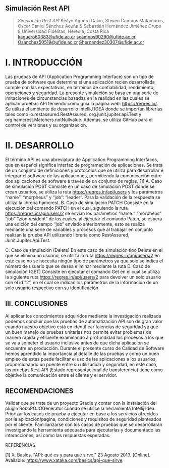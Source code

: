 ## Simulación Rest API 
>*Simulación Rest API*
Keilyn Agüero Calvo, Steven Campos Matamoros, Oscar Daniel Sánchez Acuña & Sebastián Hernández Jiménez
Grupo 8
Universidad Fidélitas, Heredia, Costa Rica
kaguero60383@ufide.ac.cr scampos90290@ufide.ac.cr 
Osanchez50519@ufide.ac.cr 
Shernandez30307@ufide.ac.cr


 
# I.	INTRODUCCIÓN
Las pruebas de API (Application Programming Interface) son un tipo de prueba de software que determina si una aplicación recién desarrollada cumple con las expectativas, en términos de confiabilidad, rendimiento, operaciones y seguridad. La presente simulación se basa en una serie de imitaciones de circunstancias basadas en la realidad en las cuales se aplican pruebas API teniendo como guía la página web: https://reqres.in/. Se utiliza el ambiente de desarrollo IntelliJ IDEA donde se importan librerías tales como io.restassured.RestAssured, org.junit.jupiter.api.Test y org.hamcrest.Matchers.notNullvalue. Además, se utiliza GitHub para el control de versiones y su organización.
# II.	DESARROLLO
El término API es una abreviatura de Application Programming Interfaces, que en español significa interfaz de programación de aplicaciones. Se trata de un conjunto de definiciones y protocolos que se utiliza para desarrollar e integrar el software de las aplicaciones, permitiendo la comunicación entre dos aplicaciones de software a través de un conjunto de reglas. [1]
A.	Caso de simulación POST
Consiste en un caso de simulación POST donde se crean usuarios, se utiliza la ruta https://reqres.in/api/users y los parámetros “name”: “morpheus” y “job”: “leader”. Para la validación de la respuesta se utiliza la librería hamcrest.
B.	Caso de simulación PATCH
 Consiste en la ejecución del comando PATCH en el cual, siguiendo la ruta https://reqres.in/api/users/2 se envían los 		parámetros “name:” “morpheus” “job” “zion resident” de los cuales, al ejecutar el comando Patch, se espera una edición 	          del campo “job” enviado anteriormente, esto se realiza mediante una serie de variables y procesos que al trabajar en conjunto realizan la prueba API utilizando librería como RestAssured, Junit.Jupiter.Api.Test.

C.	Caso de simulación (Delete)
En este caso de simulación tipo Delete en el que se elimina un usuario, se utiliza la ruta  https://reqres.in/api/users/2  en este caso no se necesita ningún tipo de parámetros ya que solo se indica el número de usuario que se desea eliminar mediante la ruta 
D.	Caso de simulación (GET)
Consiste en ejecutar el comando Get en el cual se utiliza la siguiente ruta https://regres.in/api/users/2 para devolver un solo usuario con el id “2”, en el cual se indican los parámetros de la información de un solo usuario respectivo con su identificación 

 

## III.	CONCLUSIONES
Al aplicar los conocimientos adquiridos mediante la investigación realizada podemos concluir que las pruebas de automatización API son de gran valor cuando nuestro objetivo está en identificar falencias de seguridad ya que un buen manejo de pruebas unitarias nos permite evitar problemas de manera rápida y eficiente examinando a profundidad los procesos a los que se va a someter el usuario inclusive antes de que dicha aplicación se encuentre en producción. Durante el presente curso de Calidad de Software hemos aprendido la importancia al detalle de las pruebas y como un buen empleo de estas puede facilitar el uso de las aplicaciones a los usuarios, proporcionando un puente entre su utilización y seguridad, en este caso, las pruebas Rest API (Estado representacional de transferencia) tiene como objetivo la comunicación entre el cliente y el servidor.
## RECOMENDACIONES
Validar que se trate de un proyecto Gradle y contar con la instalación del plugin RoboPOJOGenerator cuando se utilice la         herramienta Intellij Idea. 
Priorizar los casos de prueba a ejecutar en base a los servicios ofrecidos por la aplicación/pagina, condiciones y requisitos de seguridad planteados por el cliente. 
Familiarizarse con los casos de pruebas que se desarrollarán investigando la herramienta adecuada para ejecutarlas y documentado las interacciones, así como las respuestas esperadas. 

REFERENCIAS

[1] 	X. Basics, "API: qué es y para qué sirve," 23 Agosto 2019. [Online]. Available: https://www.xataka.com/basics/api-que-sirve.


